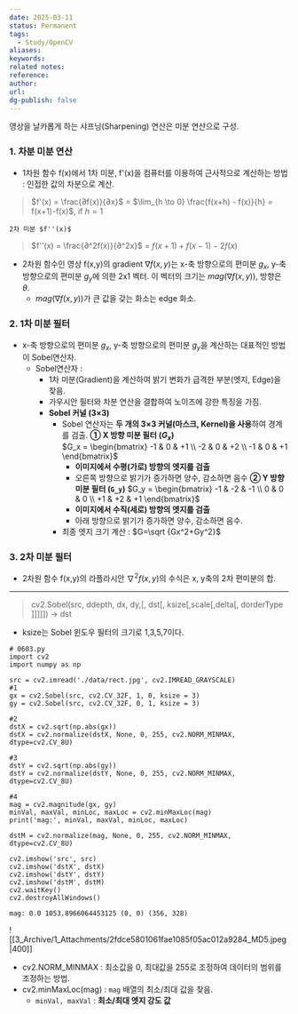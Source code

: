 ```yaml
---
date: 2025-03-11
status: Permanent
tags: 
  - Study/OpenCV
aliases: 
keywords: 
related notes: 
reference: 
author: 
url: 
dg-publish: false
---
```

영상을 날카롭게 하는 샤프닝(Sharpening) 연산은 미분 연산으로 구성.
### 1. 차분 미분 연산
- 1차원 함수 f(x)에서 1차 미분, f'(x)을 컴퓨터를 이용하여 근사적으로 계산하는 방법 :
	인접한 값의 차분으로 계산.
> 	$f'(x) = \frac{∂f(x)}{∂x}$ = $\lim_{h \to 0} \frac{f(x+h) - f(x)}{h} = f(x+1)-f(x)$, if $h=1$
	
	2차 미분 $f''(x)$ 
>	$f''(x) = \frac{∂^2f(x)}{∂^2x}$ =  $f(x+1)+f(x-1)-2f(x)$

- 2차원 함수인 영상 f(x,y)의 gradient $\nabla f(x,y)$는  x-축 방향으로의 편미분 $g_x$, y-축 방향으로의 편미분 $g_y$에 의한 2x1 벡터. 이 벡터의 크기는 $mag(\nabla f(x,y))$, 방향은 $\theta$.
	- $mag(\nabla f(x,y))$가 큰 값을 갖는 화소는 edge 화소.

### 2. 1차 미분 필터
- x-축 방향으로의 편미분 $g_x$, y-축 방향으로의 편미분 $g_y$을 계산하는 대표적인 방법이 Sobel연산자.
	-  Sobel연산자 : 
		- 1차 미분(Gradient)을 계산하여 밝기 변화가 급격한 부분(엣지, Edge)을 찾음.
		- 가우시안 필터와 차분 연산을 결합하여 노이즈에 강한 특징을 가짐.
		-  **Sobel 커널 (3×3)**
			- Sobel 연산자는 **두 개의 3×3 커널(마스크, Kernel)을 사용**하여 경계를 검출.
			**① X 방향 미분 필터 ($G_x$)**			
				$G_x = \begin{bmatrix} -1 & 0 & +1 \\ -2 & 0 & +2 \\ -1 & 0 & +1 \end{bmatrix}$
				 - **이미지에서 수평(가로) 방향의 엣지를 검출**  
				 - 오른쪽 방향으로 밝기가 증가하면 양수, 감소하면 음수
			**② Y 방향 미분 필터 (`G_y`)**
				$G_y = \begin{bmatrix} -1 & -2 & -1 \\ 0 & 0 & 0 \\ +1 & +2 & +1 \end{bmatrix}$
				- **이미지에서 수직(세로) 방향의 엣지를 검출**  
				- 아래 방향으로 밝기가 증가하면 양수, 감소하면 음수.
			- 최종 엣지 크기 계산 : $G=\sqrt {Gx^2​+Gy^2​}$

### 3. 2차 미분 필터
- 2차원 함수 f(x,y)의 라플라시안 ​$\nabla ^2f(x,y)$의 수식은 x, y축의 2차 편미분의 합.


----------------------------------------------------------------------------------------------
>cv2.Sobel(src, ddepth, dx, dy,[, dst[,  ksize[,scale[,delta[, dorderType ]]]]]) -> dst
- ksize는 Sobel 윈도우 필터의 크기로 1,3,5,7이다.

```
# 0603.py
import cv2
import numpy as np

src = cv2.imread('./data/rect.jpg', cv2.IMREAD_GRAYSCALE)
#1
gx = cv2.Sobel(src, cv2.CV_32F, 1, 0, ksize = 3)
gy = cv2.Sobel(src, cv2.CV_32F, 0, 1, ksize = 3)

#2
dstX = cv2.sqrt(np.abs(gx))
dstX = cv2.normalize(dstX, None, 0, 255, cv2.NORM_MINMAX, dtype=cv2.CV_8U)

#3
dstY = cv2.sqrt(np.abs(gy))
dstY = cv2.normalize(dstY, None, 0, 255, cv2.NORM_MINMAX, dtype=cv2.CV_8U)

#4
mag = cv2.magnitude(gx, gy)
minVal, maxVal, minLoc, maxLoc = cv2.minMaxLoc(mag)
print('mag:', minVal, maxVal, minLoc, maxLoc)

dstM = cv2.normalize(mag, None, 0, 255, cv2.NORM_MINMAX, dtype=cv2.CV_8U)

cv2.imshow('src', src)
cv2.imshow('dstX', dstX)
cv2.imshow('dstY', dstY)
cv2.imshow('dstM', dstM)
cv2.waitKey()
cv2.destroyAllWindows()
```

```output
mag: 0.0 1053.8966064453125 (0, 0) (356, 328)
```
![[3_Archive/1_Attachments/2fdce5801061fae1085f05ac012a9284_MD5.jpeg|400]]
- cv2.NORM_MINMAX : 최소값을 0, 최대값을 255로 조정하여 데이터의 범위를 조정하는 방법.
- cv2.minMaxLoc(mag) : `mag` 배열의 최소/최대 값을 찾음.
	- `minVal, maxVal` : **최소/최대 엣지 강도 값** 